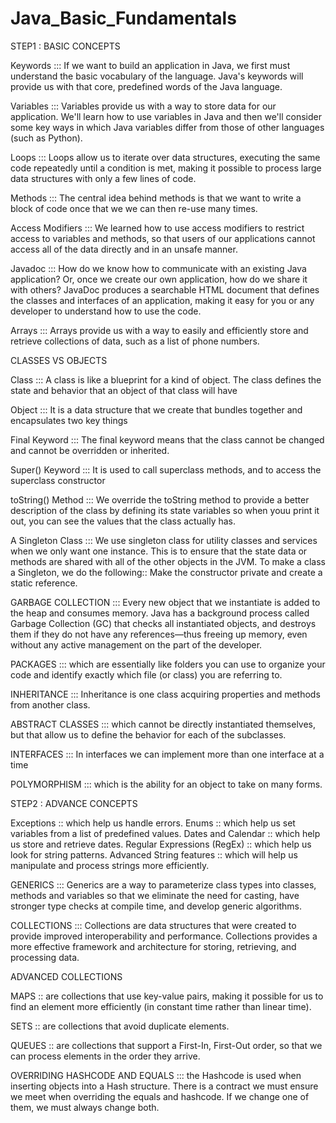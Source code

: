 # Java_Basic_Fundamentals

STEP1 : BASIC CONCEPTS

Keywords ::: If we want to build an application in Java, we first must understand the basic vocabulary of the language. Java's keywords will provide us with that core, predefined words of the Java language.

Variables ::: Variables provide us with a way to store data for our application. We'll learn how to use variables in Java and then we'll consider some key ways in which Java variables differ from those of other languages (such as Python).

Loops ::: Loops allow us to iterate over data structures, executing the same code repeatedly until a condition is met, making it possible to process large data structures with only a few lines of code.

Methods ::: The central idea behind methods is that we want to write a block of code once that we we can then re-use many times.

Access Modifiers ::: We learned how to use access modifiers to restrict access to variables and methods, so that users of our applications cannot access all of the data directly and in an unsafe manner.

Javadoc ::: How do we know how to communicate with an existing Java application? Or, once we create our own application, how do we share it with others? JavaDoc produces a searchable HTML document that defines the classes and interfaces of an application, making it easy for you or any developer to understand how to use the code.

Arrays ::: Arrays provide us with a way to easily and efficiently store and retrieve collections of data, such as a list of phone numbers.

CLASSES VS OBJECTS

Class ::: A class is like a blueprint for a kind of object. The class defines the state and behavior that an object of that class will have

Object ::: It is a data structure that we create that bundles together and encapsulates two key things

Final Keyword ::: The final keyword means that the class cannot be changed and cannot be overridden or inherited.

Super() Keyword ::: It is used to call superclass methods, and to access the superclass constructor

toString() Method ::: We override the toString method to provide a better description of the class by defining its state variables so when youu print it out, you can see the values that the class actually has.

A Singleton Class ::: We use singleton class for utility classes and services when we only want one instance. This is to ensure that the state data or methods are shared with all of the other objects in the JVM.
To make a class a Singleton, we do the following:: Make the constructor private and create a static reference.

GARBAGE COLLECTION ::: Every new object that we instantiate is added to the heap and consumes memory.
Java has a background process called Garbage Collection (GC) that checks all instantiated objects, and destroys them if they do not have any references—thus freeing up memory, even without any active management on the part of the developer.

PACKAGES ::: which are essentially like folders you can use to organize your code and identify exactly which file (or class) you are referring to.

INHERITANCE ::: Inheritance is one class acquiring properties and methods from another class.

ABSTRACT CLASSES ::: which cannot be directly instantiated themselves, but that allow us to define the behavior for each of the subclasses.

INTERFACES ::: In interfaces we can implement more than one interface at a time

POLYMORPHISM ::: which is the ability for an object to take on many forms.


STEP2 : ADVANCE CONCEPTS

Exceptions                  :: which help us handle errors.
Enums                       :: which help us set variables from a list of predefined values.
Dates and Calendar          :: which help us store and retrieve dates.
Regular Expressions (RegEx) :: which help us look for string patterns.
Advanced String features    :: which will help us manipulate and process strings more efficiently.

GENERICS ::: Generics are a way to parameterize class types into classes, methods and variables so that we eliminate the need for casting, have stronger type checks at compile time, and develop generic algorithms.

COLLECTIONS ::: Collections are data structures that were created to provide improved interoperability and performance. Collections provides a more effective framework and architecture for storing, retrieving, and processing data.

ADVANCED COLLECTIONS

MAPS :: are collections that use key-value pairs, making it possible for us to find an element more efficiently (in constant time rather than linear time).

SETS :: are collections that avoid duplicate elements.

QUEUES :: are collections that support a First-In, First-Out order, so that we can process elements in the order they arrive.

OVERRIDING HASHCODE AND EQUALS ::: the Hashcode is used when inserting objects into a Hash structure. There is a contract we must ensure we meet when overriding the equals and hashcode. If we change one of them, we must always change both.

 
